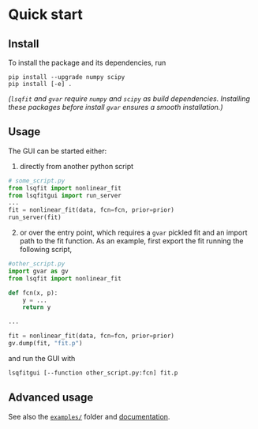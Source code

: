 # Quick start

## Install

To install the package and its dependencies, run
```
pip install --upgrade numpy scipy
pip install [-e] .
```
_(`lsqfit` and `gvar` require `numpy` and `scipy` as build dependencies. Installing these packages before install `gvar` ensures a smooth installation.)_

## Usage

The GUI can be started either:

1. directly from another python script
```python
# some_script.py
from lsqfit import nonlinear_fit
from lsqfitgui import run_server
...
fit = nonlinear_fit(data, fcn=fcn, prior=prior)
run_server(fit)
```

2. or over the entry point, which requires a `gvar` pickled fit and an import path to the fit function.
As an example, first export the fit running the following script,
```python
#other_script.py
import gvar as gv
from lsqfit import nonlinear_fit

def fcn(x, p):
    y = ...
    return y

...

fit = nonlinear_fit(data, fcn=fcn, prior=prior)
gv.dump(fit, "fit.p")
```
and run the GUI with
```bash
lsqfitgui [--function other_script.py:fcn] fit.p
```

## Advanced usage
See also the [`examples/`](https://github.com/ckoerber/lsqfit-gui/tree/master/example) folder and [documentation](/examples).
